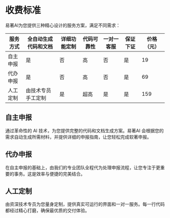 # 收费标准

易著AI为您提供三种精心设计的服务方案，满足不同需求：

| 服务方式   | 全自动生成代码和文档 | 详细功能定制 | 代码可靠性 | 一对一客服 | 保证下证 | 价格（元） |
|------------|----------------------|--------------|----------------|------------|------------|----------|
| 自主申报   | 是                   | 否           | 高         | 否         | 是       | 19         |
| 代办申报   | 是                   | 否           | 高         | 否         | 是       | 69         |
| 人工定制   | 由技术专员手工定制      | 是           | 超高       | 是         | 是       | 159        |

## 自主申报
通过革命性的 AI 技术，为您提供完整的代码和文档生成方案。易著AI 会根据您的需求自动生成所需材料，并提供详细的申报指南，让您轻松完成软著申报。

## 代办申报
在自主申报的基础上，由我们的专业团队全程代为处理申报流程，让您专注于更重要的事务。这是效率与便捷的完美结合。

## 人工定制
由资深技术专员为您量身定制，提供真实可运行的界面和一对一服务。每一行代码都经过精心打磨，确保最优质的交付体验。
